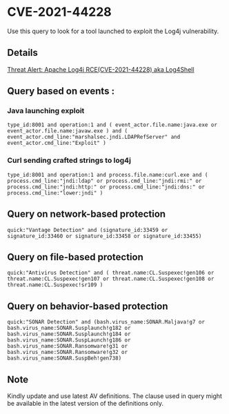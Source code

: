 # CVE-2021-44228

Use this query to look for a tool launched to exploit the Log4j vulnerability. 

## Details

[Threat Alert: Apache Log4j RCE(CVE-2021-44228) aka Log4Shell](https://www.broadcom.com/support/security-center/protection-bulletin#blt3e71edabe2937935_en-us)

## Query based on events :

### Java launching exploit

```
type_id:8001 and operation:1 and ( event_actor.file.name:java.exe or event_actor.file.name:javaw.exe ) and ( event_actor.cmd_line:"marshalsec.jndi.LDAPRefServer" and event_actor.cmd_line:"Exploit" )

```

### Curl sending crafted strings to log4j

```
type_id:8001 and operation:1 and process.file.name:curl.exe and ( process.cmd_line:"jndi:ldap" or process.cmd_line:"jndi:rmi:" or process.cmd_line:"jndi:http:" or process.cmd_line:"jndi:dns:" or process.cmd_line:"lower:jndi" )

```

## Query on network-based protection

```
quick:"Vantage Detection" and (signature_id:33459 or signature_id:33460 or signature_id:33458 or signature_id:33455)

```

## Query on file-based protection

```
quick:"Antivirus Detection" and ( threat.name:CL.Suspexec!gen106 or threat.name:CL.Suspexec!gen107 or threat.name:CL.Suspexec!gen108 or threat.name:CL.Suspexec!sr109 )

```

## Query on behavior-based protection

```
quick:"SONAR Detection" and (bash.virus_name:SONAR.Maljava!g7 or bash.virus_name:SONAR.Susplaunch!g182 or bash.virus_name:SONAR.Susplaunch!g184 or bash.virus_name:SONAR.SuspLaunch!g186 or bash.virus_name:SONAR.Ransomware!g31 or bash.virus_name:SONAR.Ransomware!g32 or bash.virus_name:SONAR.SuspBeh!gen738)

```
## Note
Kindly update and use latest AV definitions.
The clause used in query might be available in the latest version of the definitions only.
